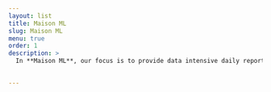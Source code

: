 ```yaml
---
layout: list
title: Maison ML
slug: Maison ML
menu: true
order: 1
description: >
  In **Maison ML**, our focus is to provide data intensive daily reports on the onset, progression and updates of **the 2019- 2020 COVID-19 pandemic**. The reports are updated everyday at 9 PM EST. If you feel this data product could be useful to people you know, please feel free to share. If you would like additional metrics added to this report or would like further features added to this product, please send out a mail to dhivyaravindran@gmail.com. Changes made to the report and product over time are mentioned [here](https://maisonml.github.io/about/). Without further adieu, let's jump into the reports posted below:
 

---
```

